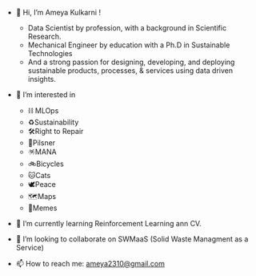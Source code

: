 - 👋 Hi, I’m Ameya Kulkarni !
  - Data Scientist by profession, with a background in Scientific Research.
  - Mechanical Engineer by education with a Ph.D in Sustainable Technologies
  - And a strong passion for designing, developing, and deploying sustainable products, processes, & services using data driven insights.

- 👀 I’m interested in 
  - ⛓️ MLOps
  - ♻️Sustainability  
  - 🛠️Right to Repair  
  - 🍺Pilsner  
  - 🪅MANA  
  - 🚲Bicycles  
  - 🐱Cats 
  - 🕊️Peace 
  - 🗺️Maps 
  - 🎴Memes

- 🌱 I’m currently learning Reinforcement Learning ann CV.

- 💞️ I’m looking to collaborate on SWMaaS (Solid Waste Managment as a Service)

- 📫 How to reach me: ameya2310@gmail.com

<!---
ameyak2310/ameyak2310 is a ✨ special ✨ repository because its `README.md` (this file) appears on your GitHub profile.
You can click the Preview link to take a look at your changes.
--->
